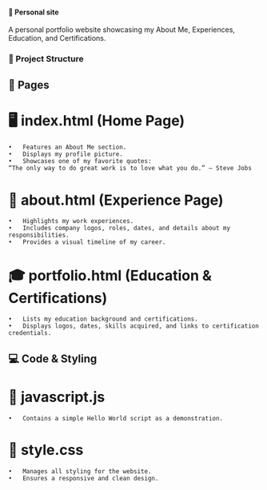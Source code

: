 #### 📌 Personal site

A personal portfolio website showcasing my About Me, Experiences, Education, and Certifications.



### 📂 Project Structure

## 📄 Pages

# 🖥️ index.html (Home Page)
	•	Features an About Me section.
	•	Displays my profile picture.
	•	Showcases one of my favorite quotes:
    “The only way to do great work is to love what you do.” – Steve Jobs

# 📜 about.html (Experience Page)
	•	Highlights my work experiences.
	•	Includes company logos, roles, dates, and details about my responsibilities.
	•	Provides a visual timeline of my career.

# 🎓 portfolio.html (Education & Certifications)
	•	Lists my education background and certifications.
	•	Displays logos, dates, skills acquired, and links to certification credentials.

## 💻 Code & Styling
# 📜 javascript.js
	•	Contains a simple Hello World script as a demonstration.
# 🎨 style.css
	•	Manages all styling for the website.
	•	Ensures a responsive and clean design.



